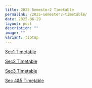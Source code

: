 ```yaml
---
title: 2025 Semester2 Timetable
permalink: /2025-semester2-timetable/
date: 2025-06-29
layout: post
description: ""
image: ""
variant: tiptap
---
```

<p><a href="/files/2025/Semester_2_Timetable_Sec_1.pdf" rel="noopener nofollow" target="_blank">Sec1 Timetable</a>
</p>
<p><a href="/files/2025/Semester_2_Timetable_Sec_2.pdf" rel="noopener nofollow" target="_blank">Sec2 Timetable</a>
</p>
<p><a href="/files/2025/Semester_2_Timetable_Sec_3.pdf" rel="noopener nofollow" target="_blank">Sec3 Timetable</a>
</p>
<p><a href="/files/2025/Semester_2_Timetable_Sec_4_and_Sec_5.pdf" rel="noopener nofollow" target="_blank">Sec 4&amp;5 Timetable</a>
</p>